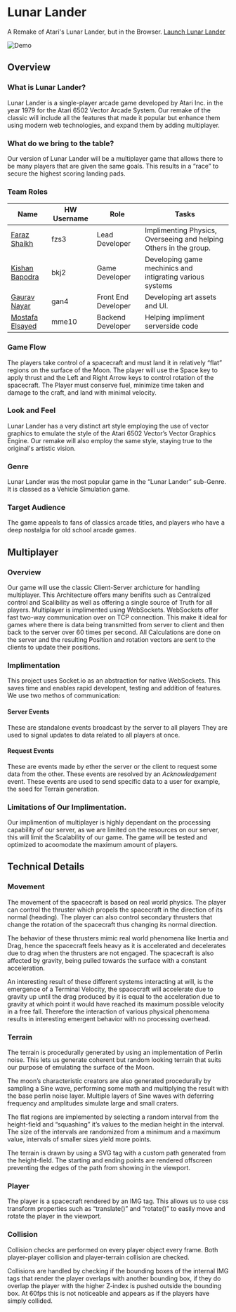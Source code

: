 # Lunar Lander
A Remake of Atari's Lunar Lander, but in the Browser.
[Launch Lunar Lander](https://lunar-lander-js.herokuapp.com/)

![Demo](https://i.imgur.com/1ctvXkn.gif)

## **Overview**
### What is Lunar Lander?
Lunar Lander is a single-player arcade game developed by Atari Inc. in the year 1979 for the Atari 6502 Vector Arcade System. Our remake of the classic will include all the features that made it popular but enhance them using modern web technologies, and expand them by adding multiplayer.
### What do we bring to the table?
Our version of Lunar Lander will be a multiplayer game that allows there to be many players that are given the same goals. This results in a “race” to secure the highest scoring landing pads.

### Team Roles
| Name  | HW Username  | Role  | Tasks |
|---|---|---|---|
| [Faraz Shaikh](https://github.com/farazzshaikh)  |   fzs3| Lead Developer  | Implimenting Physics, Overseeing and helping Others in the group. |
|  [Kishan Bapodra](https://github.com/KishanBapodra) |  bkj2 | Game Developer  | Developing game mechinics and intigrating various systems |
|  [Gaurav Nayar](https://github.com/GauravNayar) |  gan4 | Front End Developer  | Developing art assets and UI. |
|  [Mostafa Elsayed](https://github.com/TheChosenSir) |  mme10 | Backend Developer  | Helping impliment serverside code |
### Game Flow
The players take control of a spacecraft and must land it in relatively “flat” regions on the surface of the Moon. The player will use the Space key to apply thrust and the Left and Right Arrow keys to control rotation of the spacecraft. The Player must conserve fuel, minimize time taken and damage to the craft, and land with minimal velocity.
### Look and Feel
Lunar Lander has a very distinct art style employing the use of vector graphics to emulate the style of the Atari 6502 Vector’s Vector Graphics Engine.
Our remake will also employ the same style, staying true to the original's artistic vision.
### Genre
Lunar Lander was the most popular game in the “Lunar Lander” sub-Genre. It is classed as a Vehicle Simulation game.
### Target Audience
The game appeals to fans of classics arcade titles, and players who have a deep nostalgia for old school arcade games.

## **Multiplayer**
### Overview
Our game will use the classic Client-Server archicture for handling multiplayer. This Architecture offers many benifits such as Centralized control and Scalibility as well as offering a single source of Truth for all players. Multiplayer is implimented using WebSockets. WebSockets offer fast two-way communication over on TCP connection. This make it ideal for games where there is data being transmitted from server to client and then back to the server over 60 times per second.
All Calculations are done on the server and the resulting Position and rotation vectors are sent to the clients to update their positions.
### Implimentation
This project uses Socket.io as an abstraction for native WebSockets. This saves time and enables rapid developent, testing and addition of features.
We use two methos of communication:
#### Server Events
These are standalone events broadcast by the server to all players They are used to signal updates to data related to all players at once.
#### Request Events
These are events made by ether the server or the client to request some data from the other. These events are resolved by an _Acknowledgement_ event. These events are used to send specific data to a user for example, the seed for Terrain generation.
### Limitations of Our Implimentation.
Our implimention of multiplayer is highly dependant on the processing capability of our server, as we are limited on the resources on our server, this will limit the Scalability of our game. The game will be tested and optimized to acoomodate the maximum amount of players.

## **Technical Details**
### Movement
The movement of the spacecraft is based on real world physics. The player can control the thruster which propels the spacecraft in the direction of its normal (heading). The player can also control secondary thrusters that change the rotation of the spacecraft thus changing its normal direction. 

The behavior of these thrusters mimic real world phenomena like Inertia and Drag, hence the spacecraft feels heavy as it is accelerated and decelerates due to drag when the thrusters are not engaged. The spacecraft is also affected by gravity, being pulled towards the surface with a constant acceleration.

An interesting result of these different systems interacting at will, is the emergence of a Terminal Velocity, the spacecraft will accelerate due to gravity up until the drag produced by it is equal to the acceleration due to gravity at which point it would have reached its maximum possible velocity in a free fall. Therefore the interaction of various physical phenomena results in interesting emergent behavior with no processing overhead.

### Terrain
The terrain is procedurally generated by using an implementation of Perlin noise. This lets us generate coherent but random looking terrain that suits our purpose of emulating the surface of the Moon.

The moon’s characteristic creators are also generated procedurally by sampling a Sine wave, performing some math and multiplying the result with the base perlin noise layer. Multiple layers of Sine waves with deferring frequency and amplitudes simulate large and small craters.

The flat regions are implemented by selecting a random interval from the height-field and “squashing” it’s values to the median height in the interval. The size of the intervals are randomized from a minimum and a maximum value, intervals of smaller sizes yield more points.

The terrain is drawn by using a SVG tag with a custom path generated from the height-field. The starting and ending points are rendered offscreen preventing the edges of the path from showing in the viewport.

### Player
The player is a spacecraft rendered by an IMG tag. This allows us to use css transform properties such as “translate()” and “rotate()” to easily move and rotate the player in the viewport.

###  Collision
Collision checks are performed on every player object every frame. Both player-player collision and player-terrain collision are checked.

Collisions are handled by checking if the bounding boxes of the internal IMG tags that render the player overlaps with another bounding box, if they do overlap the player with the higher Z-index is pushed outside the bounding box. At 60fps this is not noticeable and appears as if the players have simply collided.


